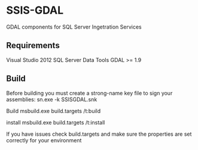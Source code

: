 SSIS-GDAL
=========

GDAL components for SQL Server Ingetration Services


Requirements
------------

Visual Studio 2012
SQL Server Data Tools
GDAL >= 1.9


Build
-----

Before building you must create a strong-name key file to sign your assemblies:
    sn.exe -k SSISGDAL.snk
    
Build
    msbuild.exe build.targets /t:build
    
install
    msbuild.exe build.targets /t:install
    
If you have issues check build.targets and make sure the properties are set correctly for your environment  
